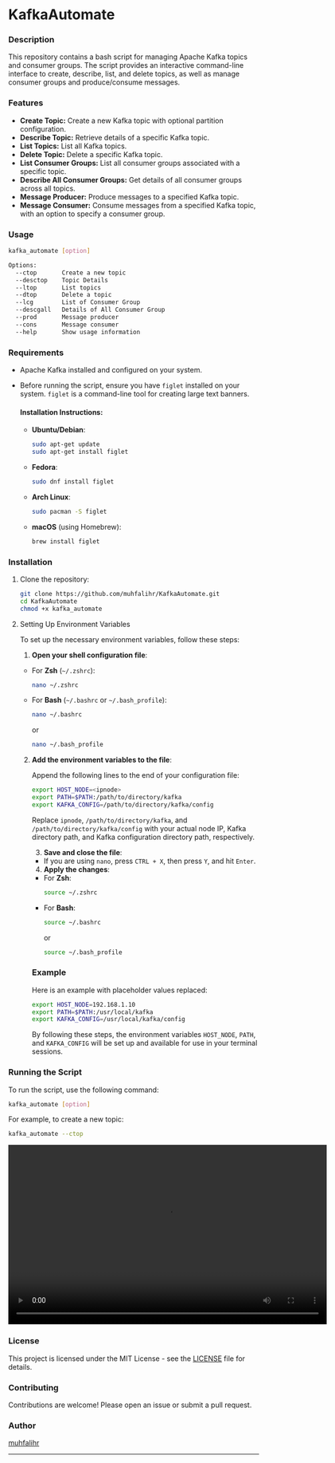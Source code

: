 # KafkaAutomate

### Description

This repository contains a bash script for managing Apache Kafka topics and consumer groups. The script provides an interactive command-line interface to create, describe, list, and delete topics, as well as manage consumer groups and produce/consume messages. 

### Features
- **Create Topic:** Create a new Kafka topic with optional partition configuration.
- **Describe Topic:** Retrieve details of a specific Kafka topic.
- **List Topics:** List all Kafka topics.
- **Delete Topic:** Delete a specific Kafka topic.
- **List Consumer Groups:** List all consumer groups associated with a specific topic.
- **Describe All Consumer Groups:** Get details of all consumer groups across all topics.
- **Message Producer:** Produce messages to a specified Kafka topic.
- **Message Consumer:** Consume messages from a specified Kafka topic, with an option to specify a consumer group.

### Usage

```bash
kafka_automate [option]

Options:
  --ctop       Create a new topic
  --desctop    Topic Details
  --ltop       List topics
  --dtop       Delete a topic
  --lcg        List of Consumer Group
  --descgall   Details of All Consumer Group
  --prod       Message producer
  --cons       Message consumer
  --help       Show usage information
```

### Requirements
- Apache Kafka installed and configured on your system.
- Before running the script, ensure you have `figlet` installed on your system. `figlet` is a command-line tool for creating large text banners.

    #### Installation Instructions:

    - **Ubuntu/Debian**:
        ```bash
        sudo apt-get update
        sudo apt-get install figlet
        ```

    - **Fedora**:
        ```bash
        sudo dnf install figlet
        ```

    - **Arch Linux**:
        ```bash
        sudo pacman -S figlet
        ```

    - **macOS** (using Homebrew):
        ```bash
        brew install figlet
        ```

### Installation
1. Clone the repository:
    ```bash
    git clone https://github.com/muhfalihr/KafkaAutomate.git
    cd KafkaAutomate
    chmod +x kafka_automate
    ```
2. Setting Up Environment Variables

    To set up the necessary environment variables, follow these steps:

    1. **Open your shell configuration file**:
    - For **Zsh** (`~/.zshrc`):
        ```bash
        nano ~/.zshrc
        ```
    - For **Bash** (`~/.bashrc` or `~/.bash_profile`):
        ```bash
        nano ~/.bashrc
        ```
        or

        ```bash
        nano ~/.bash_profile
        ```

    2. **Add the environment variables to the file**:

        Append the following lines to the end of your configuration file:

        ```bash
        export HOST_NODE=<ipnode>
        export PATH=$PATH:/path/to/directory/kafka
        export KAFKA_CONFIG=/path/to/directory/kafka/config
        ```

        Replace `ipnode`, `/path/to/directory/kafka`, and `/path/to/directory/kafka/config` with your actual node IP, Kafka directory path, and Kafka configuration directory path, respectively.

        3. **Save and close the file**:
        - If you are using `nano`, press `CTRL + X`, then press `Y`, and hit `Enter`.

        4. **Apply the changes**:

        - For **Zsh**:
            ```bash
            source ~/.zshrc
            ```
        - For **Bash**:
            ```bash
            source ~/.bashrc
            ```
            or
            ```bash
            source ~/.bash_profile
            ```

        ### Example

        Here is an example with placeholder values replaced:

        ```bash
        export HOST_NODE=192.168.1.10
        export PATH=$PATH:/usr/local/kafka
        export KAFKA_CONFIG=/usr/local/kafka/config
        ```

        By following these steps, the environment variables `HOST_NODE`, `PATH`, and `KAFKA_CONFIG` will be set up and available for use in your terminal sessions.

### Running the Script
To run the script, use the following command:
```bash
kafka_automate [option]
```

For example, to create a new topic:
```bash
kafka_automate --ctop
```

<video src="https://youtu.be/euke6YCLyes" width="640" height="360" controls></video>

### License
This project is licensed under the MIT License - see the [LICENSE](LICENSE) file for details.

### Contributing
Contributions are welcome! Please open an issue or submit a pull request.

### Author
[muhfalihr](https://github.com/muhfalihr)

---